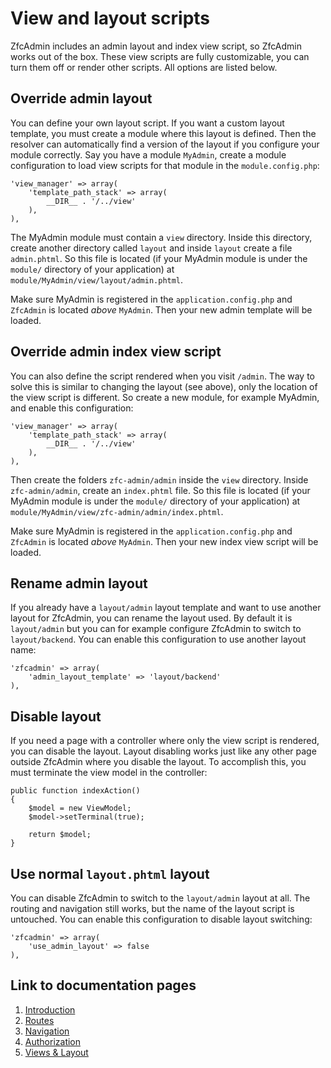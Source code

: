 # View and layout scripts
ZfcAdmin includes an admin layout and index view script, so ZfcAdmin works out of the box. These view scripts are fully customizable, you can turn them off or render other scripts. All options are listed below.

## Override admin layout
You can define your own layout script. If you want a custom layout template, you must create a module where this layout is defined. Then the resolver can automatically find a version of the layout if you configure your module correctly. Say you have a module `MyAdmin`, create a module configuration to load view scripts for that module in the `module.config.php`:

    'view_manager' => array(
        'template_path_stack' => array(
            __DIR__ . '/../view'
        ),
    ),

The MyAdmin module must contain a `view` directory. Inside this directory, create another directory called `layout` and inside `layout` create a file `admin.phtml`. So this file is located (if your MyAdmin module is under the `module/` directory of your application) at `module/MyAdmin/view/layout/admin.phtml`.

Make sure MyAdmin is registered in the `application.config.php` and `ZfcAdmin` is located *above* `MyAdmin`. Then your new admin template will be loaded.

## Override admin index view script
You can also define the script rendered when you visit `/admin`. The way to solve this is similar to changing the layout (see above), only the location of the view script is different. So create a new module, for example MyAdmin, and enable this configuration:

    'view_manager' => array(
        'template_path_stack' => array(
            __DIR__ . '/../view'
        ),
    ),

Then create the folders `zfc-admin/admin` inside the `view` directory. Inside `zfc-admin/admin`, create an `index.phtml` file. So this file is located (if your MyAdmin module is under the `module/` directory of your application) at `module/MyAdmin/view/zfc-admin/admin/index.phtml`.

Make sure MyAdmin is registered in the `application.config.php` and `ZfcAdmin` is located *above* `MyAdmin`. Then your new index view script will be loaded.

## Rename admin layout
If you already have a `layout/admin` layout template and want to use another layout for ZfcAdmin, you can rename the layout used. By default it is `layout/admin` but you can for example configure ZfcAdmin to switch to `layout/backend`. You can enable this configuration to use another layout name:

    'zfcadmin' => array(
        'admin_layout_template' => 'layout/backend'
    ),

## Disable layout
If you need a page with a controller where only the view script is rendered, you can disable the layout. Layout disabling works just like any other page outside ZfcAdmin where you disable the layout. To accomplish this, you must terminate the view model in the controller:

    public function indexAction()
    {
        $model = new ViewModel;
        $model->setTerminal(true);

        return $model;
    }

## Use normal `layout.phtml` layout
You can disable ZfcAdmin to switch to the `layout/admin` layout at all. The routing and navigation still works, but the name of the layout script is untouched. You can enable this configuration to disable layout switching:

    'zfcadmin' => array(
        'use_admin_layout' => false
    ),

## Link to documentation pages

 1. [Introduction](1.Introduction.md)
 2. [Routes](2.Routes.md)
 3. [Navigation](3.Navigation.md)
 4. [Authorization](4.Authorization.md)
 5. [Views & Layout](5.ViewLayout.md)